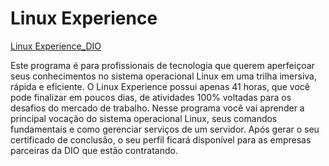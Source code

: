 # Linux Experience
[Linux Experience_DIO](https://web.dio.me/track/linux-experience)

Este programa é para profissionais de tecnologia que querem aperfeiçoar seus conhecimentos no sistema operacional Linux em uma trilha imersiva, rápida e eficiente. O Linux Experience possui apenas 41 horas, que você pode finalizar em poucos dias, de atividades 100% voltadas para os desafios do mercado de trabalho.  Nesse programa você vai aprender a principal vocação do sistema operacional Linux, seus comandos fundamentais e como gerenciar serviços de um servidor. Após gerar o seu certificado de conclusão, o seu perfil ficará disponível para as empresas parceiras da DIO que estão contratando.

